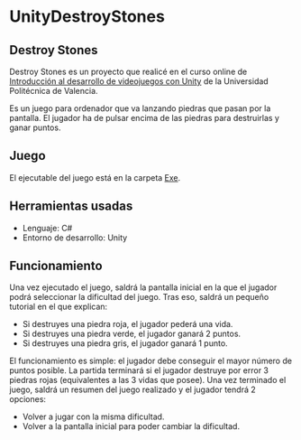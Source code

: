# UnityDestroyStones

## Destroy Stones

Destroy Stones es un proyecto que realicé en el curso online de [Introducción al desarrollo de videojuegos con Unity](https://courses.edx.org/courses/course-v1:UPValenciaX+UNY201.x+2T2018/course/) de la Universidad Politécnica de Valencia.

Es un juego para ordenador que va lanzando piedras que pasan por la pantalla. El jugador ha de pulsar encima de las piedras para destruirlas y ganar puntos.

## Juego

El ejecutable del juego está en la carpeta [Exe](https://github.com/edunavarro13/UnityDestroyStones/tree/master/DestroyStones/Exe).

## Herramientas usadas

* Lenguaje: C#
* Entorno de desarrollo: Unity

## Funcionamiento

Una vez ejecutado el juego, saldrá la pantalla inicial en la que el jugador podrá seleccionar la dificultad del juego. Tras eso, saldrá un pequeño tutorial en el que explican:
* Si destruyes una piedra roja, el jugador pederá una vida.
* Si destruyes una piedra verde, el jugador ganará 2 puntos.
* Si destruyes una piedra gris, el jugador ganará 1 punto.


El funcionamiento es simple: el jugador debe conseguir el mayor número de puntos posible. La partida terminará si el jugador destruye por error 3 piedras rojas (equivalentes a las 3 vidas que posee).
Una vez terminado el juego, saldrá un resumen del juego realizado y el jugador tendrá 2 opciones:
* Volver a jugar con la misma dificultad.
* Volver a la pantalla inicial para poder cambiar la dificultad.
